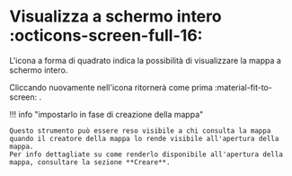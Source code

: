 # Visualizza a schermo intero :octicons-screen-full-16:

L'icona a forma di quadrato indica la possibilità di visualizzare la mappa a schermo intero. 

Cliccando nuovamente nell'icona ritornerà come prima :material-fit-to-screen: .


!!! info "impostarlo in fase di creazione della mappa"

    Questo strumento può essere reso visibile a chi consulta la mappa quando il creatore della mappa lo rende visibile all'apertura della mappa.
    Per info dettagliate su come renderlo disponibile all'apertura della mappa, consultare la sezione **Creare**.
